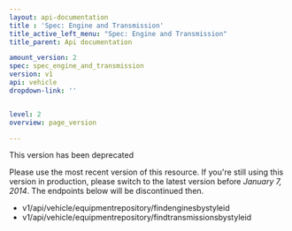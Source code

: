 ```yaml
---
layout: api-documentation
title : 'Spec: Engine and Transmission'
title_active_left_menu: "Spec: Engine and Transmission"
title_parent: Api documentation

amount_version: 2
spec: spec_engine_and_transmission
version: v1
api: vehicle
dropdown-link: ''


level: 2
overview: page_version

---
```


<span class="notification-message">
This version has been deprecated

 Please use the most recent version of this resource. If you're still using this version in production, please switch to the latest version before _January 7, 2014_. The  endpoints below will be discontinued then.
</span>

* v1/api/vehicle/equipmentrepository/findenginesbystyleid
* v1/api/vehicle/equipmentrepository/findtransmissionsbystyleid